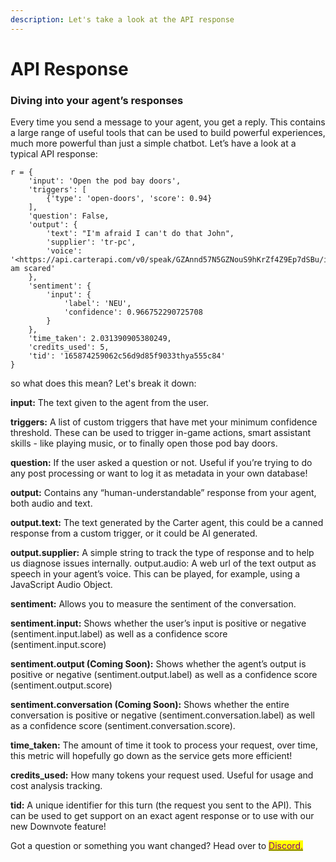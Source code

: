 ```yaml
---
description: Let's take a look at the API response
---
```


# API Response

### Diving into your agent’s responses

Every time you send a message to your agent, you get a reply. This contains a large range of useful tools that can be used to build powerful experiences, much more powerful than just a simple chatbot. Let’s have a look at a typical API response:

```
r = {
    'input': 'Open the pod bay doors',
    'triggers': [
        {'type': 'open-doors', 'score': 0.94}
    ],
    'question': False,
    'output': {
        'text': "I'm afraid I can't do that John",
        'supplier': 'tr-pc',
        'voice': '<https://api.carterapi.com/v0/speak/GZAnnd57N5GZNouS9hKrZf4Z9Ep7dSBu/i> am scared'
    },
    'sentiment': {
        'input': { 
            'label': 'NEU',
            'confidence': 0.966752290725708
        }
    },
    'time_taken': 2.031390905380249,
    'credits_used': 5,
    'tid': '165874259062c56d9d85f9033thya555c84'
}
```

so what does this mean? Let's break it down:

**input:** The text given to the agent from the user.&#x20;

**triggers:** A list of custom triggers that have met your minimum confidence threshold. These can be used to trigger in-game actions, smart assistant skills - like playing music, or to finally open those pod bay doors.&#x20;

**question:** If the user asked a question or not. Useful if you’re trying to do any post processing or want to log it as metadata in your own database!&#x20;

**output:** Contains any “human-understandable” response from your agent, both audio and text.&#x20;

**output.text:** The text generated by the Carter agent, this could be a canned response from a custom trigger, or it could be AI generated.&#x20;

**output.supplier:** A simple string to track the type of response and to help us diagnose issues internally. output.audio: A web url of the text output as speech in your agent’s voice. This can be played, for example, using a JavaScript Audio Object.&#x20;

**sentiment:** Allows you to measure the sentiment of the conversation.&#x20;

**sentiment.input:** Shows whether the user’s input is positive or negative (sentiment.input.label) as well as a confidence score (sentiment.input.score)&#x20;

**sentiment.output (Coming Soon):** Shows whether the agent’s output is positive or negative (sentiment.output.label) as well as a confidence score (sentiment.output.score)&#x20;

**sentiment.conversation (Coming Soon):** Shows whether the entire conversation is positive or negative (sentiment.conversation.label) as well as a confidence score (sentiment.conversation.score).&#x20;

**time\_taken:** The amount of time it took to process your request, over time, this metric will hopefully go down as the service gets more efficient!&#x20;

**credits\_used:** How many tokens your request used. Useful for usage and cost analysis tracking.&#x20;

**tid:** A unique identifier for this turn (the request you sent to the API). This can be used to get support on an exact agent response or to use with our new Downvote feature!



Got a question or something you want changed? Head over to [<mark style="color:purple;">Discord.</mark>](https://discord.com/invite/YqWwCVU8UH)<mark style="color:purple;"></mark>
